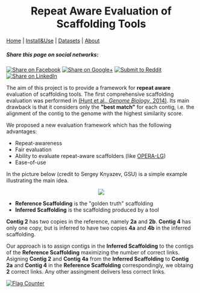 
<h1 align="center">
Repeat Aware Evaluation of Scaffolding Tools
</h1>


  [Home](index.md) |
  [Install&Use](install.md) |
  [Datasets](datasets.md) |
  [About](about.md)

<link rel="stylesheet" type="text/css" href="http://alan.cs.gsu.edu/repeat-aware/mystyle.css">


##### Share this page on social networks: 
[<img alt="Share on Facebook" src="http://alan.cs.gsu.edu/repeat-aware/images/flat_web_icon_set/black/Facebook.png">](https://www.facebook.com/sharer/sharer.php?u=https%3A%2F%2Fmandricigor.github.io%2Frepeat-aware%2F&t=)
[<img alt="Share on Google+" src="http://alan.cs.gsu.edu/repeat-aware/images/flat_web_icon_set/black/Google+.png">](https://plus.google.com/share?url=https%3A%2F%2Fmandricigor.github.io%2Frepeat-aware%2F)
[<img alt="Submit to Reddit" src="http://alan.cs.gsu.edu/repeat-aware/images/flat_web_icon_set/black/Reddit.png">](http://www.reddit.com/submit?url=https%3A%2F%2Fmandricigor.github.io%2Frepeat-aware%2F&title=)
[<img alt="Share on LinkedIn" src="http://alan.cs.gsu.edu/repeat-aware/images/flat_web_icon_set/black/LinkedIn.png">](http://www.linkedin.com/shareArticle?mini=true&url=https%3A%2F%2Fmandricigor.github.io%2Frepeat-aware%2F&title=&summary=&source=https%3A%2F%2Fmandricigor.github.io%2Frepeat-aware%2F)


The aim of this project is to provide a framework for **repeat aware** evaluation of scaffolding tools. The first comprehensive scaffolding evaluation was performed in [(Hunt et al., *Genome Biology*, 2014)](https://genomebiology.biomedcentral.com/articles/10.1186/gb-2014-15-3-r42). Its main drawback is that it considers only the **"best match"** for each contig, i.e. the alignment of the contig to the genome with the highest similarity score.

We proposed a new evaluation framework which has the following advantages:

- Repeat-awareness
- Fair evaluation
- Ability to evaluate repeat-aware scaffolders (like [OPERA-LG](https://sourceforge.net/projects/operasf/))
- Ease-of-use


In the picture below (credit to Sergey Knyazev, GSU) is a simple example illustrating the main idea.
  
<p align="center">
  <img src="http://alan.cs.gsu.edu/repeat-aware/figure.png">
</p>

- **Reference Scaffolding** is the "golden truth" scaffolding
- **Inferred Scaffolding** is the scaffolding produced by a tool

**Contig 2** has two copies in the reference, namely **2a** and **2b**. **Contig 4** has only one copy, but is inferred to have two copies **4a** and **4b** in the inferred scaffolding.


Our approach is to assign contigs in the **Inferred Scaffolding** to the contigs of the **Reference Scaffolding** maximizing the number of correct links. Asigning **Contig 2** and **Contig 4a** from the **Inferred Scaffolding** to **Contig 2a** and **Contig 4** in the **Reference Scaffolding** correspondingly, we obtaing **2** correct links. Any other assingment delivers less correct links.

<a href="http://s11.flagcounter.com/more/6n4"><img src="http://s11.flagcounter.com/count2/6n4/bg_FFFFFF/txt_000000/border_CCCCCC/columns_2/maxflags_10/viewers_0/labels_0/pageviews_0/flags_0/percent_0/" alt="Flag Counter" border="0"></a>

